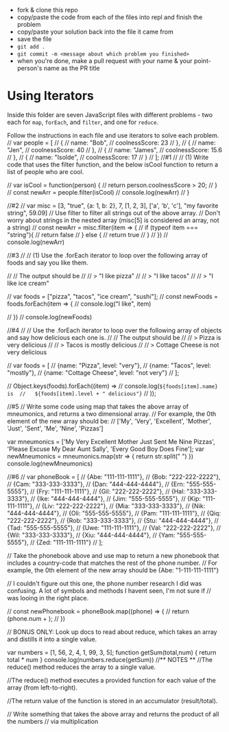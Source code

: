 * fork & clone this repo
* copy/paste the code from each of the files into repl and finish the problem
* copy/paste your solution back into the file it came from 
* save the file
* `git add .`
* `git commit -m <message about which problem you finished>`
* when you're done, make a pull request with your name & your point-person's name as the PR title

# Using Iterators

Inside this folder are seven JavaScript files with different problems - two each for `map`, `forEach`, and `filter`, and one for `reduce`. 

Follow the instructions in each file and use iterators to solve each problem.
// var people = [
// 	{
// 		name: "Bob",
// 		coolnessScore: 23
// 	},
// 	{
// 		name: "Jen",
// 		coolnessScore: 40
// 	},
// 	{
// 		name: "James",
// 		coolnessScore: 15.6
// 	},
// 	{
// 		name: "Isolde",
// 		coolnessScore: 17
// 	}
// ];
//#1
// // (1) Write code that uses the filter function, and the below isCool function to return a list of people who are cool.

// var isCool = function(person) {
// 	return person.coolnessScore > 20;
// }
// const newArr = people.filter(isCool)
// console.log(newArr)
// }

//#2
// var misc = [3, "true", {a: 1, b: 2}, 7, [1, 2, 3], ['a', 'b', 'c'], "my favorite string", 59.09]
// Use filter to filter all strings out of the above array. 
// Don't worry about strings in the nested array (misc[5] is considered an array, not a string)
// const newArr = misc.filter(item => {
//   if (typeof item === "string"){
//     return false 
//     } else {
//     return true
//     }
//     })
// console.log(newArr)

//#3
// // (1) Use the .forEach iterator to loop over the following array of foods and say you like them.

// // The output should be
// // > "I like pizza"
// // > "I like tacos"
// // > "I like ice cream"
 
// var foods = ["pizza", "tacos", "ice cream", "sushi"];
// const newFoods = foods.forEach(item => {
//   console.log("I like", item)

// })
// console.log(newFoods)

//#4
// // Use the .forEach iterator to loop over the following array of objects and say how delicious each one is.
// // The output should be
// // > Pizza is very delicious
// // > Tacos is mostly delicious
// // > Cottage Cheese is not very delicious

//  var foods = [
//   {name: "Pizza", level: "very"},
//   {name: "Tacos", level: "mostly"},
//   {name: "Cottage Cheese", level: "not very"}
// ];

// Object.keys(foods).forEach((item) => 
//   console.log(`${foods[item].name} is 
//   ${foods[item].level + " delicious"}`
// ));



//#5
// Write some code using map that takes the above array of mneumonics, and returns a two dimensional array.
// For example, the 0th element of the new array should be:
// ['My', 'Very', 'Excellent', 'Mother', 'Just', 'Sent', 'Me', 'Nine', 'Pizzas']


var mneumonics = ['My Very Excellent Mother Just Sent Me Nine Pizzas', 'Please Excuse My Dear Aunt Sally', 'Every Good Boy Does Fine'];
var newMneumonics = mneumonics.map(str => {
  return str.split(" ")
})
console.log(newMneumonics)

//#6
// var phoneBook = [
//   {Abe: "111-111-1111"},
//    {Bob: "222-222-2222"},
//    {Cam: "333-333-3333"},
//    {Dan: "444-444-4444"},
//    {Ern: "555-555-5555"},
//    {Fry: "111-111-1111"},
//    {Gil: "222-222-2222"},
//    {Hal: "333-333-3333"},
//    {Ike: "444-444-4444"},
//    {Jim: "555-555-5555"},
//    {Kip: "111-111-1111"},
//    {Liv: "222-222-2222"},
//    {Mia: "333-333-3333"},
//    {Nik: "444-444-4444"},
//    {Oli: "555-555-5555"},
//    {Pam: "111-111-1111"},
//    {Qiq: "222-222-2222"},
//    {Rob: "333-333-3333"},
//    {Stu: "444-444-4444"},
//    {Tad: "555-555-5555"},
//    {Uwe: "111-111-1111"},
//    {Val: "222-222-2222"},
//    {Wil: "333-333-3333"},
//    {Xiu: "444-444-4444"},
//    {Yam: "555-555-5555"},
//    {Zed: "111-111-1111"}
//   ];

// Take the phonebook above and use map to return a new phonebook that includes a country-code that matches the rest of the phone number.
// For example, the 0th element of the new array should be {Abe: "1-111-111-1111"}

// I couldn't figure out this one, the phone number research I did was confusing. A lot of symbols and methods I havent seen, I'm not sure if 
// was looing in the right place. 



// const newPhonebook = phoneBook.map((phone) => {
//   return (phone.num + );
// })




// BONUS ONLY: Look up docs to read about reduce, which takes an array and distills it into a single value.

var numbers = [1, 56, 2, 4, 1, 99, 3, 5];
function getSum(total,num) {
return total * num
}
console.log(numbers.reduce(getSum))
//** NOTES **
//The reduce() method reduces the array to a single value.

//The reduce() method executes a provided function for each value of the array (from left-to-right).

//The return value of the function is stored in an accumulator (result/total).


// Write something that takes the above array and returns the product of all the numbers
// via multiplication

